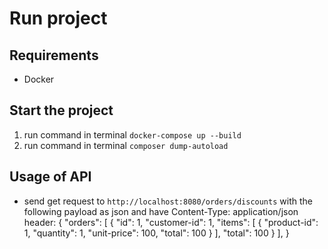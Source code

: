 # Run project

## Requirements
 - Docker

## Start the project
1. run command in terminal `docker-compose up --build`
2. run command in terminal `composer dump-autoload`

## Usage of API

- send get request to `http://localhost:8080/orders/discounts` with the following payload as json and have Content-Type: application/json header:
  {
  "orders": [
    {
      "id": 1,
      "customer-id": 1,
      "items": [
        {
          "product-id": 1,
          "quantity": 1,
          "unit-price": 100,
          "total": 100
        }
      ],
      "total": 100
    }
  ],
  }
